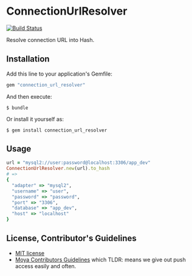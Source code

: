 # ConnectionUrlResolver

[![Build Status](https://travis-ci.org/JuanitoFatas/connection_url_resolver.svg?branch=master)](https://travis-ci.org/JuanitoFatas/connection_url_resolver)

Resolve connection URL into Hash.

## Installation

Add this line to your application's Gemfile:

```ruby
gem "connection_url_resolver"
```

And then execute:

    $ bundle

Or install it yourself as:

    $ gem install connection_url_resolver

## Usage

```ruby
url = "mysql2://user:password@localhost:3306/app_dev"
ConnectionUrlResolver.new(url).to_hash
# =>
{
  "adapter" => "mysql2",
  "username" => "user",
  "password" => "password",
  "port" => "3306",
  "database" => "app_dev",
  "host" => "localhost"
}
```

## License, Contributor's Guidelines

- [MIT license][mit]
- [Moya Contributors Guidelines][moya] which TLDR: means we give out push access easily and often.

[mit]: https://opensource.org/licenses/MIT
[moya]: https://github.com/Moya/contributors
